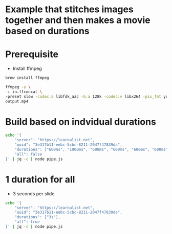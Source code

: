 # Example that stitches images together and then makes a movie based on durations

# Prerequisite
- Install ffmpeg

```sh
brew install ffmpeg
```

```sh
ffmpeg -y \
-i in.ffconcat \
-preset slow -codec:a libfdk_aac -b:a 128k -codec:v libx264 -pix_fmt yuv420p -b:v 4500k -minrate 4500k -maxrate 9000k -bufsize 9000k -vf scale=-1:1080 \
output.mp4
```

# Build based on indvidual durations
```sh
echo '{
    "server": "https://learnalist.net",
    "uuid": "3e317b11-eebc-5cbc-8211-2047f47839da",
    "durations": ["600ms", "1000ms", "600ms", "600ms", "600ms", "600ms", "600ms"],
    "all": false
}' | jq -c | node pipe.js
```

# 1 duration for all
- 3 seconds per slide
```sh
echo '{
    "server": "https://learnalist.net",
    "uuid": "3e317b11-eebc-5cbc-8211-2047f47839da",
    "durations": ["3s"],
    "all": true
}' | jq -c | node pipe.js
```
